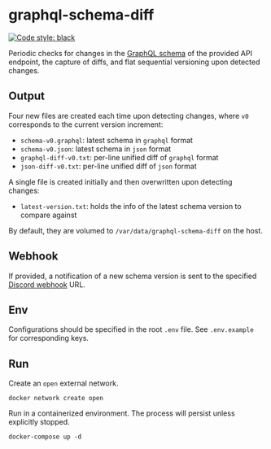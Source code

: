 # graphql-schema-diff

[![Code style: black](https://img.shields.io/badge/style-black-000000.svg)](https://github.com/psf/black)

Periodic checks for changes in the [GraphQL schema](https://graphql.org/learn/schema) of the provided API endpoint, the
capture of diffs, and flat sequential versioning upon detected changes.

## Output

Four new files are created each time upon detecting changes, where `v0` corresponds to the current version increment:

- `schema-v0.graphql`: latest schema in `graphql` format
- `schema-v0.json`: latest schema in `json` format
- `graphql-diff-v0.txt`: per-line unified diff of `graphql` format
- `json-diff-v0.txt`: per-line unified diff of `json` format

A single file is created initially and then overwritten upon detecting changes:

- `latest-version.txt`: holds the info of the latest schema version to compare against

By default, they are volumed to `/var/data/graphql-schema-diff` on the host.

## Webhook

If provided, a notification of a new schema version is sent to the
specified [Discord webhook](https://discord.com/developers/docs/resources/webhook) URL.

## Env

Configurations should be specified in the root `.env` file. See `.env.example` for corresponding keys.

## Run

Create an `open` external network.

```shell
docker network create open
```

Run in a containerized environment. The process will persist unless explicitly stopped.

```shell
docker-compose up -d
```
